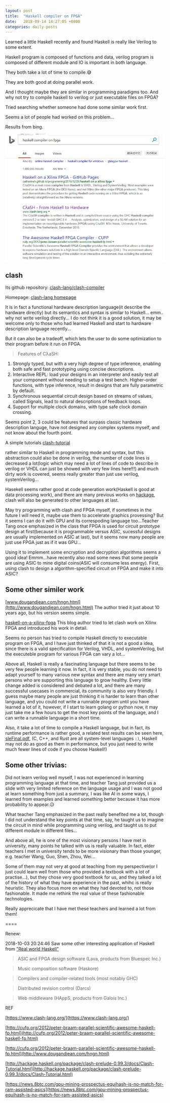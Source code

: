 ```yaml
---
layout: post
title:  "Haskell compiler on FPGA"
date:   2018-09-14 14:27:05 +0800
categories: daily-posts
---
```


Learned a little Haskell recently and found Haskell is really like Verilog to some extent.

Haskell program is composed of functions and data, verilog program is composed of different module and IO is important in both language.

They both take a lot of time to compile.😅

They are both good at doing parallel work.

And I thought maybe they are similar in programming paradigms too. And why not try to compile haskell to verilog or just executable files on FPGA?

Tried searching whether someone had done some similar work first.

Seems a lot of people had worked on this problem...

Results from bing.

![search-results](images/search-results.png)


## clash
Its github repository: [clash-lang/clash-compiler](https://github.com/clash-lang/clash-compiler)

Homepage: [clash-lang homepage](https://www.clash-lang.org/)

It is in fact a functional hardware description language(it describe the hardware directly) but its semantics and syntax is similar to Haskell... emm.. why not write verilog directly... I do not think it is a good solution, it may be welcome only to those who had learned Haskell and start to hardware description language recently...

But it can also be a tradeoff, which lets the user to do some optimization to their program before it run on FPGA.

>Features of CλaSH:
1. Strongly typed, but with a very high degree of type inference, enabling both safe and fast prototyping using concise descriptions.
2. Interactive REPL: load your designs in an interpreter and easily test all your component without needing to setup a test bench.
Higher-order functions, with type inference, result in designs that are fully parametric by default.
3. Synchronous sequential circuit design based on streams of values, called Signals, lead to natural descriptions of feedback loops.
4. Support for multiple clock domains, with type safe clock domain crossing.

Seems point 2, 3 could be features that surpass classic hardware description languge, have not designed any complex systems myself, and not know about the fourth point.

A simple tutorials [clash-tutorial](http://hackage.haskell.org/package/clash-prelude-0.99.3/docs/Clash-Tutorial.html#g:4)

rather similar to Haskell in programming mode and syntax, but this abstraction could also be done in verilog, the number of code lines is decreased a lot(logic which may need a lot of lines of code to describe in verilog or VHDL can just be showed with very few lines here!!!) and much dirty work is covered, seems really greater than just use verilog, systemVerilog...

Hasekell seems rather good at code generation work(Haskell is good at data processing work), and there are many previous works on [hackage](http://hackage.haskell.org/packages/#cat:Code%20Generation), clash will also be generated to other languages at last.

May try programming with clash and FPGA myself, if sometimes in the future I will need it, maybe use them to accelerate graphics provessing? But it seems I can do it with GPU and its correspoding language too...Teacher Tang once emphasized in the class that FPGA is used for circuit prototype design at first(because it is programmable versus ASIC, sucessful designs are usually implemented on ASIC at last), but it seems now many people are just use FPGA just as if it was GPU...

Using it to implement some encryption and decryption algorithms seems a good idea! Emmm...have recently also read some news that some people are using ASIC to mine digital coins(ASIC will consume less energy). First, using clash to design a algorithm-specified circuit on FPGA and make it into ASIC?

## Some other similer work
[www.dougandjean.com/hngn.html](http://www.dougandjean.com/hngn.html) The author tried it just about 10 years ago, but his version seems simple.

[haskell-on-a-xilinx-fpga](http://catherineh.github.io/programming/2016/12/26/haskell-on-a-xilinx-fpga) This blog author tried to let clash work on Xilinx FPGA and introduced his work in detail.

Seems no person has tried to compile Haskell directly to executable program on FPGA, and I have just thinked of that it is not a good a idea, since there is a valid specification for Verilog, VHDL, and systemVerilog, but the executeble program for various FPGA can vary a lot...

Above all, Haskell is really a fascinating language but there seems to be very few people learning it now. In fact, it is very stable, you do not need to adapt yourself to many various new syntax and there are many very smart persons who are supporting this language to grow healthy. Every little change added is considered and debated a lot, and there are many successful usecases in commercial, its community is also very friendly. I guess maybe many people are just thinking it is harder to learn than other language, and you could not write a runnable program until you have learned a lot of it, however, if I start to learn golang or python now, it may just take me a few hours to get the most key points of the language, and I can write a runnable language in a short time. 

Also, it take a lot of time to compile a Haskell language, but in fact, its runtime performance is rather good, a related test results can be seen here, [sleFinal.pdf](http://greenlab.di.uminho.pt/wp-content/uploads/2017/10/sleFinal.pdf), (C, C++, and Rust are all system-level languages `:)`, Haskell may not do as good as them in performance, but you just need to write much fewer lines of code if you choose Haskell!)

## Some other trivias:

Did not learn verilog well myself, I was not experienced in learning programming language at that time, and teacher Tang just provided us a slide with very limited reference on the language usage and I was not good at learn something from just a summary, I was like AI in some ways, I learned from examples and learned something better because it has more probability to appear.😥

What teacher Tang emphasized in the past really benefited me a lot, though I did not understand the key points at that time, say, he taught us to imagine the circuit in mind while programming using verilog, and taught us to put different module in different files...

And above all, he is one of the most visionary persons I have met in university, many points he talked with us is really valuable. In fact, elder teachers I met in university tends to be more visionary than those younger, e.g. teacher Wang, Guo, Shen, Zhou, Wei... 

Some of them may not very at good at teaching from my perspective(or I just could learn well from those who provided a textbook with a lot of practise...), but they chose very good textbook for us, and they talked a lot of the history of what they have experience in the past, whihc is really heuristic. They also focus more on what they had devoted to, not those fashionable. It made me rethink the real value of these fashionable technologies.

Really apprecicate that I have met these teachers and learned a lot from them!

====

Renew:

2018-10-03 20:24:46
Saw some other interesting application of Haskell from ["Real world Haskell"](http://book.realworldhaskell.org/read/why-functional-programming-why-haskell.html)

>ASIC and FPGA design software (Lava, products from Bluespec Inc.) 

>Music composition software (Haskore)

>Compilers and compiler-related tools (most notably GHC)

>Distributed revision control (Darcs)

>Web middleware (HAppS, products from Galois Inc.)


REF

[https://www.clash-lang.org/](https://www.clash-lang.org/)

[http://cufp.org/2012/peter-braam-parallel-scientific-awesome-haskell-fp.html](http://cufp.org/2012/peter-braam-parallel-scientific-awesome-haskell-fp.html)

[http://cufp.org/2012/peter-braam-parallel-scientific-awesome-haskell-fp.html](http://www.dougandjean.com/hngn.html)

[http://hackage.haskell.org/package/clash-prelude-0.99.3/docs/Clash-Tutorial.html](http://hackage.haskell.org/package/clash-prelude-0.99.3/docs/Clash-Tutorial.html)

[https://news.8btc.com/gpu-mining-prospectus-equihash-is-no-match-for-ram-assisted-asics](https://news.8btc.com/gpu-mining-prospectus-equihash-is-no-match-for-ram-assisted-asics)





